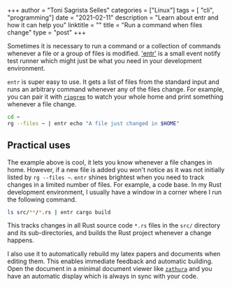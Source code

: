 +++
author = "Toni Sagrista Selles"
categories = ["Linux"]
tags = [ "cli", "programming"]
date = "2021-02-11"
description = "Learn about entr and how it can help you"
linktitle = ""
title = "Run a command when files change"
type = "post"
+++


Sometimes it is necessary to run a command or a collection of commands whenever a file or a group of files is modified. ['entr'](https://github.com/eradman/entr) is a small event notify test runner which might just be what you need in your development environment. 

<!--more-->

`entr` is super easy to use. It gets a list of files from the standard input and runs an arbitrary command whenever any of the files change. For example, you can pair it with [`ripgrep`](https://github.com/BurntSushi/ripgrep) to watch your whole home and print something whenever a file change.

```bash
cd ~
rg --files ~ | entr echo "A file just changed in $HOME"
```

## Practical uses

The example above is cool, it lets you know whenever a file changes in home. However, if a new file is added you won't notice as it was not initially listed by `rg --files ~`. `entr` shines brightest when you need to track changes in a limited number of files. For example, a code base. In my Rust development environment, I usually have a window in a corner where I run the following command.

```bash
ls src/**/*.rs | entr cargo build
```

This tracks changes in all Rust source code `*.rs` files in the `src/` directory and its sub-directories, and builds the Rust project whenever a change happens.

I also use it to automatically rebuild my latex papers and documents when editing them. This enables immediate feedback and automatic building. Open the document in a minimal document viewer like [`zathura`](https://pwmt.org/projects/zathura/) and you have an automatic display which is always in sync with your code.


